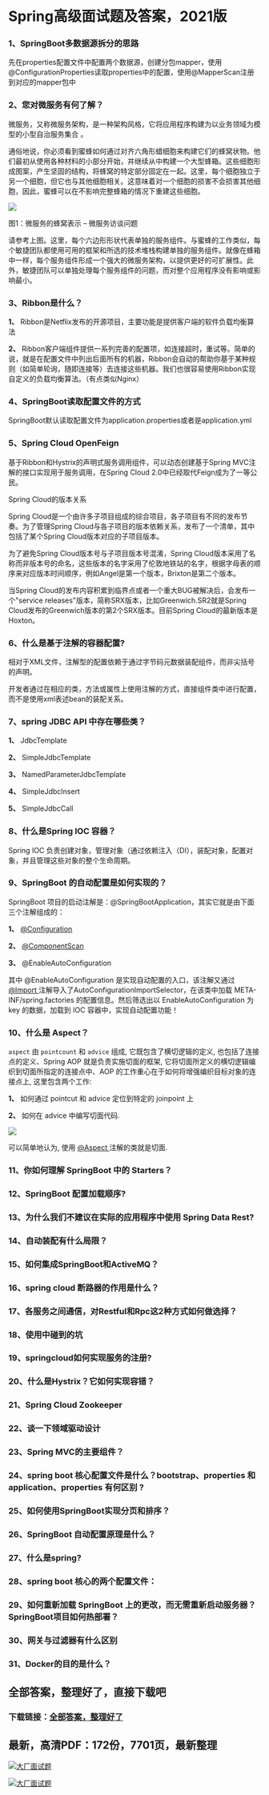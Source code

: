 # Spring高级面试题及答案，2021版







### 1、SpringBoot多数据源拆分的思路

先在properties配置文件中配置两个数据源，创建分包mapper，使用@ConfigurationProperties读取properties中的配置，使用@MapperScan注册到对应的mapper包中


### 2、您对微服务有何了解？

微服务，又称微服务架构，是一种架构风格，它将应用程序构建为以业务领域为模型的小型自治服务集合 。

通俗地说，你必须看到蜜蜂如何通过对齐六角形蜡细胞来构建它们的蜂窝状物。他们最初从使用各种材料的小部分开始，并继续从中构建一个大型蜂箱。这些细胞形成图案，产生坚固的结构，将蜂窝的特定部分固定在一起。这里，每个细胞独立于另一个细胞，但它也与其他细胞相关。这意味着对一个细胞的损害不会损害其他细胞，因此，蜜蜂可以在不影响完整蜂箱的情况下重建这些细胞。

![](https://gitee.com/souyunkutech/souyunku-home/raw/master/images/souyunku-web/2019/08/0816/01/img_1.png#alt=img%5C_1.png)

图1：微服务的蜂窝表示 – 微服务访谈问题

请参考上图。这里，每个六边形形状代表单独的服务组件。与蜜蜂的工作类似，每个敏捷团队都使用可用的框架和所选的技术堆栈构建单独的服务组件。就像在蜂箱中一样，每个服务组件形成一个强大的微服务架构，以提供更好的可扩展性。此外，敏捷团队可以单独处理每个服务组件的问题，而对整个应用程序没有影响或影响最小。


### 3、Ribbon是什么？

**1、** Ribbon是Netflix发布的开源项目，主要功能是提供客户端的软件负载均衡算法

**2、** Ribbon客户端组件提供一系列完善的配置项，如连接超时，重试等。简单的说，就是在配置文件中列出后面所有的机器，Ribbon会自动的帮助你基于某种规则（如简单轮询，随即连接等）去连接这些机器。我们也很容易使用Ribbon实现自定义的负载均衡算法。（有点类似Nginx）


### 4、SpringBoot读取配置文件的方式

SpringBoot默认读取配置文件为application.properties或者是application.yml


### 5、Spring Cloud OpenFeign

基于Ribbon和Hystrix的声明式服务调用组件，可以动态创建基于Spring MVC注解的接口实现用于服务调用，在Spring Cloud 2.0中已经取代Feign成为了一等公民。

Spring Cloud的版本关系

Spring Cloud是一个由许多子项目组成的综合项目，各子项目有不同的发布节奏。为了管理Spring Cloud与各子项目的版本依赖关系，发布了一个清单，其中包括了某个Spring Cloud版本对应的子项目版本。

为了避免Spring Cloud版本号与子项目版本号混淆，Spring Cloud版本采用了名称而非版本号的命名，这些版本的名字采用了伦敦地铁站的名字，根据字母表的顺序来对应版本时间顺序，例如Angel是第一个版本，Brixton是第二个版本。

当Spring Cloud的发布内容积累到临界点或者一个重大BUG被解决后，会发布一个"service releases"版本，简称SRX版本，比如Greenwich.SR2就是Spring Cloud发布的Greenwich版本的第2个SRX版本。目前Spring Cloud的最新版本是Hoxton。


### 6、什么是基于注解的容器配置?

相对于XML文件，注解型的配置依赖于通过字节码元数据装配组件，而非尖括号的声明。

开发者通过在相应的类，方法或属性上使用注解的方式，直接组件类中进行配置，而不是使用xml表述bean的装配关系。


### 7、spring JDBC API 中存在哪些类？

**1、** JdbcTemplate

**2、** SimpleJdbcTemplate

**3、** NamedParameterJdbcTemplate

**4、** SimpleJdbcInsert

**5、** SimpleJdbcCall


### 8、什么是Spring IOC 容器？

Spring IOC 负责创建对象，管理对象（通过依赖注入（DI），装配对象，配置对象，并且管理这些对象的整个生命周期。


### 9、SpringBoot 的自动配置是如何实现的？

SpringBoot 项目的启动注解是：@SpringBootApplication，其实它就是由下面三个注解组成的：

**1、** [@Configuration ](/Configuration )

**2、** [@ComponentScan ](/ComponentScan )

**3、** @EnableAutoConfiguration

其中 @EnableAutoConfiguration 是实现自动配置的入口，该注解又通过 [@Import ](/Import ) 注解导入了AutoConfigurationImportSelector，在该类中加载 META-INF/spring.factories 的配置信息。然后筛选出以 EnableAutoConfiguration 为 key 的数据，加载到 IOC 容器中，实现自动配置功能！


### 10、什么是 Aspect？

`aspect` 由 `pointcount` 和 `advice` 组成, 它既包含了横切逻辑的定义, 也包括了连接点的定义、Spring AOP 就是负责实施切面的框架, 它将切面所定义的横切逻辑编织到切面所指定的连接点中、AOP 的工作重心在于如何将增强编织目标对象的连接点上, 这里包含两个工作:

**1、** 如何通过 pointcut 和 advice 定位到特定的 joinpoint 上

**2、** 如何在 advice 中编写切面代码.

![](https://gitee.com/souyunkutech/souyunku-home/raw/master/images/souyunku-web/2019/08/0816/02/img_5.png#alt=img%5C_5.png)

可以简单地认为, 使用 [@Aspect ](/Aspect ) 注解的类就是切面.


### 11、你如何理解 SpringBoot 中的 Starters？
### 12、SpringBoot 配置加载顺序?
### 13、为什么我们不建议在实际的应用程序中使用 Spring Data Rest?
### 14、自动装配有什么局限？
### 15、如何集成SpringBoot和ActiveMQ？
### 16、spring cloud 断路器的作用是什么？
### 17、各服务之间通信，对Restful和Rpc这2种方式如何做选择？
### 18、使⽤中碰到的坑
### 19、springcloud如何实现服务的注册?
### 20、什么是Hystrix？它如何实现容错？
### 21、Spring Cloud Zookeeper
### 22、谈一下领域驱动设计
### 23、Spring MVC的主要组件？
### 24、spring boot 核心配置文件是什么？bootstrap、properties 和 application、properties 有何区别 ?
### 25、如何使用SpringBoot实现分页和排序？
### 26、SpringBoot 自动配置原理是什么？
### 27、什么是spring?
### 28、spring boot 核心的两个配置文件：
### 29、如何重新加载 SpringBoot 上的更改，而无需重新启动服务器？SpringBoot项目如何热部署？
### 30、网关与过滤器有什么区别
### 31、Docker的目的是什么？




## 全部答案，整理好了，直接下载吧

### 下载链接：[全部答案，整理好了](https://www.souyunku.com/wp-content/uploads/weixin/githup-weixin-2.png)




## 最新，高清PDF：172份，7701页，最新整理

[![大厂面试题](https://www.souyunku.com/wp-content/uploads/weixin/mst.png "架构师专栏")](https://www.souyunku.com/wp-content/uploads/weixin/githup-weixin.png "架构师专栏")

[![大厂面试题](https://www.souyunku.com/wp-content/uploads/weixin/githup-weixin.png "架构师专栏")](https://www.souyunku.com/wp-content/uploads/weixin/githup-weixin.png "架构师专栏")
